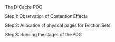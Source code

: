 The D-Cache POC

Step 1: Observation of Contention Effects

Step 2: Allocation of physical pages for Eviction Sets

Step 3: Running the stages of the POC
